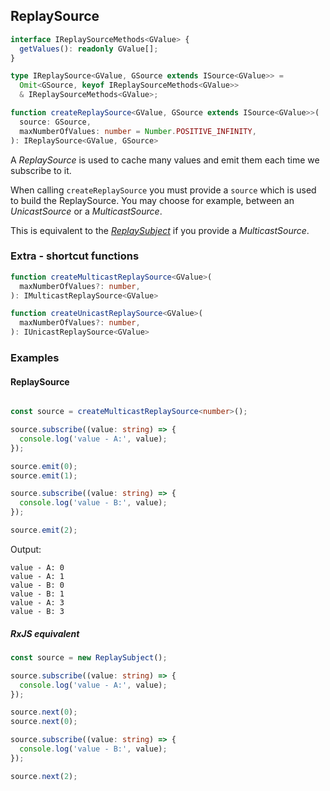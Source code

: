## ReplaySource

```ts
interface IReplaySourceMethods<GValue> {
  getValues(): readonly GValue[];
}

type IReplaySource<GValue, GSource extends ISource<GValue>> =
  Omit<GSource, keyof IReplaySourceMethods<GValue>>
  & IReplaySourceMethods<GValue>;
```

```ts
function createReplaySource<GValue, GSource extends ISource<GValue>>(
  source: GSource,
  maxNumberOfValues: number = Number.POSITIVE_INFINITY,
): IReplaySource<GValue, GSource>
```

A *ReplaySource* is used to cache many values and emit them each time we subscribe to it.

When calling `createReplaySource` you must provide a `source` which is used to build the ReplaySource. You may
choose for example, between an *UnicastSource* or a *MulticastSource*.

This is equivalent to the *[ReplaySubject](https://rxjs.dev/api/index/class/ReplaySubject)* if you provide a *MulticastSource*.

### Extra - shortcut functions

```ts
function createMulticastReplaySource<GValue>(
  maxNumberOfValues?: number,
): IMulticastReplaySource<GValue>
```

```ts
function createUnicastReplaySource<GValue>(
  maxNumberOfValues?: number,
): IUnicastReplaySource<GValue>
```

### Examples

#### ReplaySource

```ts

const source = createMulticastReplaySource<number>();

source.subscribe((value: string) => {
  console.log('value - A:', value);
});

source.emit(0);
source.emit(1);

source.subscribe((value: string) => {
  console.log('value - B:', value);
});

source.emit(2);
```

Output:

```text
value - A: 0
value - A: 1
value - B: 0
value - B: 1
value - A: 3
value - B: 3
```

##### RxJS equivalent

```ts
const source = new ReplaySubject();

source.subscribe((value: string) => {
  console.log('value - A:', value);
});

source.next(0);
source.next(0);

source.subscribe((value: string) => {
  console.log('value - B:', value);
});

source.next(2);
```


